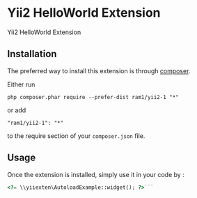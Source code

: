 Yii2 HelloWorld Extension
=========================
Yii2 HelloWorld Extension

Installation
------------

The preferred way to install this extension is through [composer](http://getcomposer.org/download/).

Either run

```
php composer.phar require --prefer-dist ram1/yii2-1 "*"
```

or add

```
"ram1/yii2-1": "*"
```

to the require section of your `composer.json` file.


Usage
-----

Once the extension is installed, simply use it in your code by  :

```php
<?= \\yiiexten\AutoloadExample::widget(); ?>```